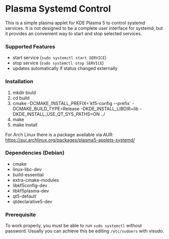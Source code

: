 # Plasma Systemd Control

This is a simple plasma applet for KDE Plasma 5 to control systemd services. It is not designed to be a complete user interface for systemd, but it provides an convenient way to start and stop selected services. 

### Supported Features
* start service (`sudo systemctl start SERVICE`)
* stop service (`sudo systemctl stop SERVICE`)
* updates automatically if status changed externally

### Installation
1. mkdir biuld
2. cd build
3. cmake -DCMAKE_INSTALL_PREFIX=\`kf5-config --prefix\` -DCMAKE_BUILD_TYPE=Release -DKDE_INSTALL_LIBDIR=lib -DKDE_INSTALL_USE_QT_SYS_PATHS=ON ../
4. make
5. make install

For Arch Linux there is a package available via AUR: https://aur.archlinux.org/packages/plasma5-applets-systemd/

### Dependencies (Debian)

* cmake
* linux-libc-dev
* build-essential
* extra-cmake-modules
* libkf5config-dev
* libkf5plasma-dev
* qt5-default
* qtdeclarative5-dev

### Prerequisite

To work properly, you must be able to run `sudo systemctl` without password. Usually you can achieve this be editing `/etc/sudoers` with visudo. 

